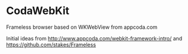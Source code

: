 # CodaWebKit
Frameless browser based on WKWebView from appcoda.com 

Initial ideas from 
  http://www.appcoda.com/webkit-framework-intro/
and
  https://github.com/stakes/Frameless

